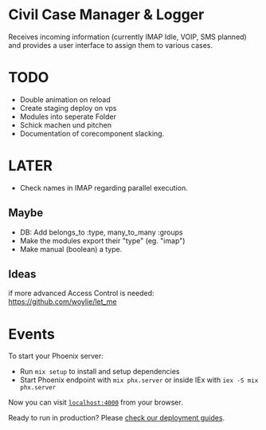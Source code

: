 # Civil Case Manager & Logger
Receives incoming information (currently IMAP Idle, VOIP, SMS planned) and provides a 
user interface to assign them to various cases. 

# TODO
* Double animation on reload
* Create staging deploy on vps
* Modules into seperate Folder
* Schick machen und pitchen
* Documentation of corecomponent slacking.

# LATER
* Check names in IMAP regarding parallel execution. 

## Maybe
* DB: Add belongs_to :type, many_to_many :groups
* Make the modules export their "type" (eg. "imap")
* Make manual (boolean) a type.

## Ideas
if more advanced Access Control is needed:
https://github.com/woylie/let_me


# Events

To start your Phoenix server:

  * Run `mix setup` to install and setup dependencies
  * Start Phoenix endpoint with `mix phx.server` or inside IEx with `iex -S mix phx.server`

Now you can visit [`localhost:4000`](http://localhost:4000) from your browser.

Ready to run in production? Please [check our deployment guides](https://hexdocs.pm/phoenix/deployment.html).
